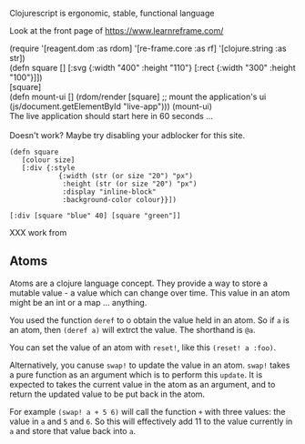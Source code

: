 
Clojurescript is ergonomic, stable, functional language

Look at the front page of https://www.learnreframe.com/


<div class="cm-doc">
(require '[reagent.dom :as rdom]
         '[re-frame.core :as rf]
         '[clojure.string :as str])
</div>

<div class="cm-doc">
(defn square
   []
   [:svg {:width "400" :height "110"}
     [:rect {:width "300" :height "100"}]])
</div>

<div class="cm-doc">
[square]
</div>



<div class="cm-doc">
(defn mount-ui
  []
  (rdom/render [square]                 ;; mount the application's ui
               (js/document.getElementById "live-app")))
(mount-ui)
</div>



<div id="live-app">
  <div class="preload">  
    The live application should start here in 60 seconds ...
    <br><br>
    Doesn't work? Maybe try disabling your adblocker for this site. 

  
  </div>
</div>


```
(defn square 
   [colour size]
   [:div {:style 
            {:width (str (or size "20") "px")
             :height (str (or size "20") "px")
             :display "inline-block"
             :background-color colour}}])

[:div [square "blue" 40] [square "green"]]
```

XXX work from 

## Atoms

Atoms are a clojure language concept. They provide a way to store a mutable value - a value which can change over time. This value in an atom might be an int or a map ... anything. 

You used the function `deref` to o obtain the value held in an atom. So if `a` is an atom, 
then `(deref a)` will extrct the value. The shorthand is `@a`. 

You can set the value of an atom with `reset!`, like this `(reset! a :foo)`. 

Alternatively, you canuse `swap!` to update the value in an atom. `swap!` takes a pure function as an argument which is to perform this `update`. It is expected to takes the current value in the atom as an argument, and to return the updated value to be put back in the atom. 

For example `(swap! a + 5 6)` will call the function `+` with three values:  the value in `a` and `5` and `6`. So this will effectively add 11 to the value currently in `a` and store that value back into `a`. 
